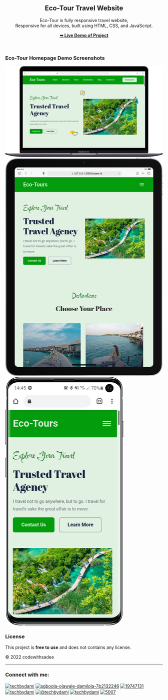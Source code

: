 <div align="center">
  
  <h2 align="center">Eco-Tour Travel Website</h2>

Eco-Tour is fully responsive travel website, <br />Responsive for all devices, built using HTML, CSS, and JavaScript.

<a href="https://techbydami.github.io/Travels_and_Tours_Website/"><strong>➥ Live Demo of Project</strong></a>

</div>

<br/>

### Eco-Tour Homepage Demo Screenshots

![Eco-tour Desktop Demo](./readme-images/Destop.png "Desktop Demo")
![Eco-tour Tab Demo](./readme-images/Tab.png "Tab Demo")
![Eco-tour Mobile Demo](./readme-images/Mobile.png "Mobile Demo")

### License

This project is **free to use** and does not contains any license.

&copy; 2022 codewithsadee

---

<h3 align="left">Connect with me:</h3>
<p align="left">
<a href="https://twitter.com/techbydami" target="blank"><img align="center" src="https://raw.githubusercontent.com/rahuldkjain/github-profile-readme-generator/master/src/images/icons/Social/twitter.svg" alt="techbydami" height="30" width="40" /></a>
<a href="https://linkedin.com/in/agboola-olawale-damilola-7b2132246" target="blank"><img align="center" src="https://raw.githubusercontent.com/rahuldkjain/github-profile-readme-generator/master/src/images/icons/Social/linked-in-alt.svg" alt="agboola-olawale-damilola-7b2132246" height="30" width="40" /></a>
<a href="https://stackoverflow.com/users/19747131" target="blank"><img align="center" src="https://raw.githubusercontent.com/rahuldkjain/github-profile-readme-generator/master/src/images/icons/Social/stack-overflow.svg" alt="19747131" height="30" width="40" /></a>
<a href="https://instagram.com/techbydami" target="blank"><img align="center" src="https://raw.githubusercontent.com/rahuldkjain/github-profile-readme-generator/master/src/images/icons/Social/instagram.svg" alt="techbydami" height="30" width="40" /></a>
<a href="https://hashnode.com/@techbydami" target="blank"><img align="center" src="https://raw.githubusercontent.com/rahuldkjain/github-profile-readme-generator/master/src/images/icons/Social/hashnode.svg" alt="@techbydami" height="30" width="40" /></a>
<a href="https://www.youtube.com/c/techbydami" target="blank"><img align="center" src="https://raw.githubusercontent.com/rahuldkjain/github-profile-readme-generator/master/src/images/icons/Social/youtube.svg" alt="techbydami" height="30" width="40" /></a>
<a href="https://discord.gg/5007" target="blank"><img align="center" src="https://raw.githubusercontent.com/rahuldkjain/github-profile-readme-generator/master/src/images/icons/Social/discord.svg" alt="5007" height="30" width="40" /></a>
</p>
